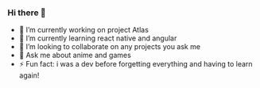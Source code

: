 ### Hi there 👋


- 🔭 I’m currently working on project Atlas
- 🌱 I’m currently learning react native and angular
- 👯 I’m looking to collaborate on any projects you ask me
- 💬 Ask me about anime and games
- ⚡ Fun fact: i was a dev before forgetting everything and having to
  learn again!

